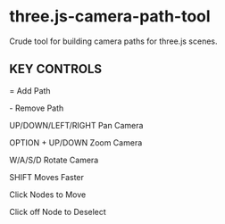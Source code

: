 three.js-camera-path-tool
=========================

Crude tool for building camera paths for three.js scenes.


KEY CONTROLS
------------

=  Add Path

\-  Remove Path

UP/DOWN/LEFT/RIGHT  Pan Camera

OPTION + UP/DOWN  Zoom Camera

W/A/S/D  Rotate Camera

SHIFT  Moves Faster


Click Nodes to Move

Click off Node to Deselect
